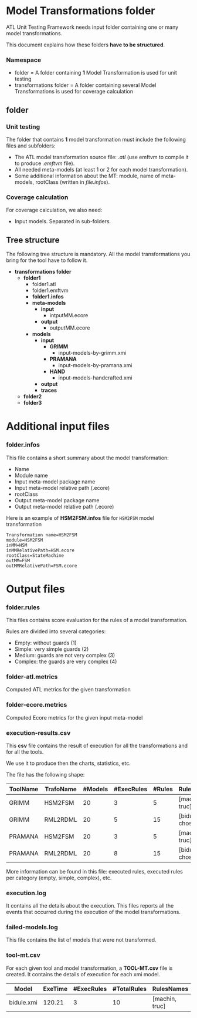 # Model Transformations folder

ATL Unit Testing Framework needs input folder containing one or many model transformations.

This document explains how these folders **have to be structured**.

### Namespace

- folder = A folder containing **1** Model Transformation is used for unit testing
- transformations folder = A folder containing several Model Transformations is used for coverage calculation

## folder


### Unit testing

The folder that contains **1** model transformation must include the following files and subfolders:

- The ATL model transformation source file: *.atl* (use emftvm to compile it to produce *.emftvm* file).
- All needed meta-models (at least 1 or 2 for each model transformation).
- Some additional information about the MT: module, name of meta-models, rootClass (written in *file.infos*).

### Coverage calculation

For coverage calculation, we also need: 

- Input models. Separated in sub-folders.

## Tree structure

The following tree structure is mandatory. All the model transformations you bring for the tool have to follow it.

- **transformations folder**
	- **folder1**
		- folder1.atl
		- folder1.emftvm
		- **folder1.infos**
		- **meta-models**
			- **input**
				- intputMM.ecore
			- **output**
				- outputMM.ecore
		- **models**
			- **input**
				- **GRIMM**
					- input-models-by-grimm.xmi
				- **PRAMANA**
					- input-models-by-pramana.xmi	
				- **HAND**
					- input-models-handcrafted.xmi	
			- **output**
			- **traces**
	- **folder2**
	- **folder3**

# Additional input files

### folder.infos

This file contains a short summary about the model transformation:

- Name
- Module name
- Input meta-model package name
- Input meta-model relative path (.ecore)
- rootClass
- Output meta-model package name
- Output meta-model relative path (.ecore)

Here is an example of **HSM2FSM.infos** file for `HSM2FSM` model transformation

```
Transformation name=HSM2FSM
module=HSM2FSM
inMM=HSM
inMMRelativePath=HSM.ecore
rootClass=StateMachine
outMM=FSM
outMMRelativePath=FSM.ecore
```

# Output files

### folder.rules

This files contains score evaluation for the rules of a model transformation.

Rules are divided into several categories:

- Empty: without guards (1)
- Simple: very simple guards (2)
- Medium: guards are not very complex (3) 
- Complex: the guards are very complex (4)

### folder-atl.metrics

Computed ATL metrics for the given transformation

### folder-ecore.metrics

Computed Ecore metrics for the given input meta-model

### execution-results.csv

This **csv** file contains the result of execution for all the transformations and for all the tools.

We use it to produce then the charts, statistics, etc.

The file has the following shape:


| ToolName | TrafoName | #Models | #ExecRules | #Rules | RulesNames     | coverScore | maxScore | 
|----------|-----------|---------|------------|--------|----------------|------------|----------|
| GRIMM    | HSM2FSM   | 20      | 3          | 5      | [machin, truc] | 5          | 10       |
| GRIMM    | RML2RDML  | 20      | 5          | 15     | [bidul, chose] | 10         | 15       |      
| PRAMANA  | HSM2FSM   | 20      | 3          | 5      | [machin, truc] | 8          | 10       |
| PRAMANA  | RML2RDML  | 20      | 8          | 15     | [bidul, chose] | 11         | 15       |

More information can be found in this file: executed rules, executed rules per category (empty, simple, complex), etc. 

### execution.log

It contains all the details about the execution. This files reports all the events that occurred during the execution of the model transformations.

### failed-models.log

This file contains the list of models that were not transformed.

### tool-mt.csv

For each given tool and model transformation, a **TOOL-MT.csv** file is created. It contains the details of execution for each xmi model.

| Model      | ExeTime   | #ExecRules | #TotalRules | RulesNames     |
|------------|-----------|------------|-------------|----------------|
| bidule.xmi | 120.21    | 3          | 10          | [machin, truc] |